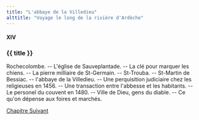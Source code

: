 ```yaml
---
title: "L'abbaye de la Villedieu"
alttitle: "Voyage le long de la rivière d'Ardèche"
---
```


#### XIV

### {{ title }}

<div id="tltr">

Rochecolombe. -- L'église de Sauveplantade. -- La clé pour marquer les chiens.
-- La pierre milliaire de St-Germain. -- St-Trouba. -- St-Martin de Bessiac. --
l'abbaye de la Villedieu. -- Une perquisition judiciaire chez les religieuses en
1456. -- Une transaction entre l'abbesse et les habitants. -- Le personel du
couvent en 1480. -- Ville de Dieu, gens du diable. -- Ce qu'on dépense aux
foires et marchés.

</div>

<div id="next">

[Chapitre Suivant](15.html)

</div>
